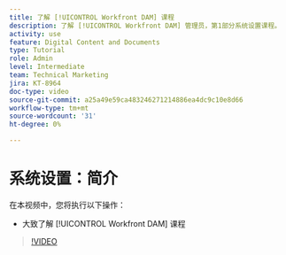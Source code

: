 ```yaml
---
title: 了解 [!UICONTROL Workfront DAM] 课程
description: 了解 [!UICONTROL Workfront DAM] 管理员，第1部分系统设置课程。
activity: use
feature: Digital Content and Documents
type: Tutorial
role: Admin
level: Intermediate
team: Technical Marketing
jira: KT-8964
doc-type: video
source-git-commit: a25a49e59ca483246271214886ea4dc9c10e8d66
workflow-type: tm+mt
source-wordcount: '31'
ht-degree: 0%

---
```


# 系统设置：简介

在本视频中，您将执行以下操作：

* 大致了解 [!UICONTROL Workfront DAM] 课程

>[!VIDEO](https://video.tv.adobe.com/v/335227/?quality=12&learn=on)

<!-- Learn more graphic & links to documentation articles
* Accessing help for Workfront DAM
* Workfront DAM within Workfront
-->
